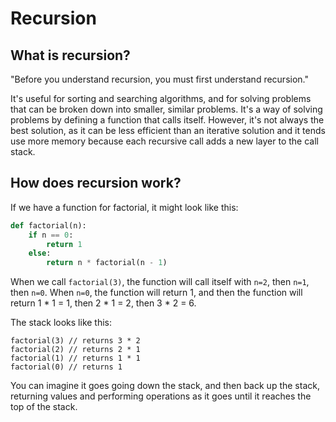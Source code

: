 # Recursion
## What is recursion?

"Before you understand recursion, you must first understand recursion."

It's useful for sorting and searching algorithms, and for solving problems that can be broken down into smaller, similar problems. It's a way of solving problems by defining a function that calls itself. However, it's not always the best solution, as it can be less efficient than an iterative solution and it tends use more memory because each recursive call adds a new layer to the call stack.

## How does recursion work?

If we have a function for factorial, it might look like this:

```python
def factorial(n):
    if n == 0:
        return 1
    else:
        return n * factorial(n - 1)
```

When we call `factorial(3)`, the function will call itself with `n=2`, then `n=1`, then `n=0`. When `n=0`, the function will return 1, and then the function will return 1 * 1 = 1, then 2 * 1 = 2, then 3 * 2 = 6.

The stack looks like this:
```
factorial(3) // returns 3 * 2
factorial(2) // returns 2 * 1
factorial(1) // returns 1 * 1
factorial(0) // returns 1
```

You can imagine it goes going down the stack, and then back up the stack, returning values and performing operations as it goes until it reaches the top of the stack.